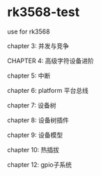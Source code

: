 # rk3568-test

use for rk3568

chapter 3: 并发与竞争

CHAPTER 4: 高级字符设备进阶

chapter 5: 中断

chapter 6: platform 平台总线

chapter 7: 设备树

chapter 8: 设备树插件

chapter 9: 设备模型

chapter 10: 热插拔

chapter 12: gpio子系统
